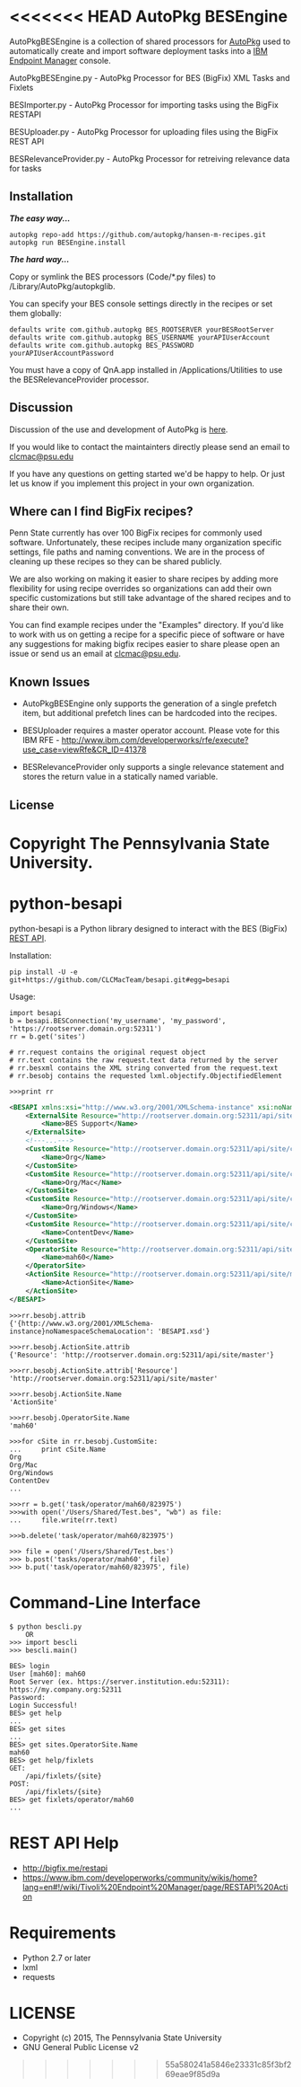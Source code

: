 <<<<<<< HEAD
AutoPkg BESEngine
=======

AutoPkgBESEngine is a collection of shared processors for [AutoPkg](https://github.com/autopkg/autopkg) used to automatically create and import software deployment tasks into a [IBM Endpoint Manager](http://www.ibm.com/software/tivoli/solutions/endpoint-manager/) console.

AutoPkgBESEngine.py     - AutoPkg Processor for BES (BigFix) XML Tasks and Fixlets

BESImporter.py          - AutoPkg Processor for importing tasks using the BigFix RESTAPI

BESUploader.py          - AutoPkg Processor for uploading files using the BigFix REST API

BESRelevanceProvider.py - AutoPkg Processor for retreiving relevance data for tasks

Installation
------------
***The easy way...***

```
autopkg repo-add https://github.com/autopkg/hansen-m-recipes.git
autopkg run BESEngine.install
```

***The hard way...***

Copy or symlink the BES processors (Code/*.py files) to /Library/AutoPkg/autopkglib.

You can specify your BES console settings directly in the recipes or set them globally:

```
defaults write com.github.autopkg BES_ROOTSERVER yourBESRootServer
defaults write com.github.autopkg BES_USERNAME yourAPIUserAccount
defaults write com.github.autopkg BES_PASSWORD yourAPIUserAccountPassword
```

You must have a copy of QnA.app installed in /Applications/Utilities to use the BESRelevanceProvider processor.

Discussion
----------

Discussion of the use and development of AutoPkg is [here](http://groups.google.com/group/autopkg-discuss).

If you would like to contact the maintainters directly please send an email to clcmac@psu.edu

If you have any questions on getting started we'd be happy to help. Or just let us know if you implement this project in your own organization.

Where can I find BigFix recipes?
----------

Penn State currently has over 100 BigFix recipes for commonly used software. Unfortunately, these recipes include many organization specific settings, file paths and naming conventions. We are in the process of cleaning up these recipes so they can be shared publicly.

We are also working on making it easier to share recipes by adding more flexibility for using recipe overrides so organizations can add their own specific customizations but still take advantage of the shared recipes and to share their own.

You can find example recipes under the "Examples" directory. If you'd like to work with us on getting a recipe for a specific piece of software or have any suggestions for making bigfix recipes easier to share please open an issue or send us an email at clcmac@psu.edu.

Known Issues
----------

- AutoPkgBESEngine only supports the generation of a single prefetch item, but additional prefetch lines can be hardcoded into the recipes.

- BESUploader requires a master operator account. Please vote for this IBM RFE - http://www.ibm.com/developerworks/rfe/execute?use_case=viewRfe&CR_ID=41378

- BESRelevanceProvider only supports a single relevance statement and stores the return value in a statically named variable.


License
----------

Copyright The Pennsylvania State University.
=======
python-besapi
======

python-besapi is a Python library designed to interact with the BES (BigFix) [REST API](https://www.ibm.com/developerworks/community/wikis/home?lang=en#!/wiki/Tivoli%20Endpoint%20Manager/page/RESTAPI%20Action).

Installation:

    pip install -U -e git+https://github.com/CLCMacTeam/besapi.git#egg=besapi


Usage:
    
    import besapi
    b = besapi.BESConnection('my_username', 'my_password', 'https://rootserver.domain.org:52311')
    rr = b.get('sites')
    
    # rr.request contains the original request object
    # rr.text contains the raw request.text data returned by the server
    # rr.besxml contains the XML string converted from the request.text
    # rr.besobj contains the requested lxml.objectify.ObjectifiedElement
    
    >>>print rr
```xml
<BESAPI xmlns:xsi="http://www.w3.org/2001/XMLSchema-instance" xsi:noNamespaceSchemaLocation="BESAPI.xsd">
	<ExternalSite Resource="http://rootserver.domain.org:52311/api/site/external/BES%20Support">
		<Name>BES Support</Name>
	</ExternalSite>
	<!---...--->
	<CustomSite Resource="http://rootserver.domain.org:52311/api/site/custom/Org">
		<Name>Org</Name>
	</CustomSite>
	<CustomSite Resource="http://rootserver.domain.org:52311/api/site/custom/Org%2fMac">
		<Name>Org/Mac</Name>
	</CustomSite>
	<CustomSite Resource="http://rootserver.domain.org:52311/api/site/custom/Org%2fWindows">
		<Name>Org/Windows</Name>
	</CustomSite>
	<CustomSite Resource="http://rootserver.domain.org:52311/api/site/custom/ContentDev">
		<Name>ContentDev</Name>
	</CustomSite>
	<OperatorSite Resource="http://rootserver.domain.org:52311/api/site/operator/mah60">
		<Name>mah60</Name>
	</OperatorSite>
	<ActionSite Resource="http://rootserver.domain.org:52311/api/site/master">
		<Name>ActionSite</Name>
	</ActionSite>
</BESAPI>
```
    >>>rr.besobj.attrib
    {'{http://www.w3.org/2001/XMLSchema-instance}noNamespaceSchemaLocation': 'BESAPI.xsd'}
    
    >>>rr.besobj.ActionSite.attrib
    {'Resource': 'http://rootserver.domain.org:52311/api/site/master'}
    
    >>>rr.besobj.ActionSite.attrib['Resource']
    'http://rootserver.domain.org:52311/api/site/master'
    
    >>>rr.besobj.ActionSite.Name
    'ActionSite'
    
    >>>rr.besobj.OperatorSite.Name
    'mah60'
    
    >>>for cSite in rr.besobj.CustomSite:
    ...     print cSite.Name
    Org
    Org/Mac
    Org/Windows
    ContentDev
    ...
    
    >>>rr = b.get('task/operator/mah60/823975')
    >>>with open('/Users/Shared/Test.bes", "wb") as file:
    ...     file.write(rr.text)
    
    >>>b.delete('task/operator/mah60/823975')
    
    >>> file = open('/Users/Shared/Test.bes')
    >>> b.post('tasks/operator/mah60', file)
    >>> b.put('task/operator/mah60/823975', file)

Command-Line Interface
============
```
$ python bescli.py
	OR
>>> import bescli
>>> bescli.main()

BES> login
User [mah60]: mah60
Root Server (ex. https://server.institution.edu:52311): https://my.company.org:52311
Password: 
Login Successful!
BES> get help
...
BES> get sites
...
BES> get sites.OperatorSite.Name
mah60
BES> get help/fixlets
GET:
	/api/fixlets/{site}
POST:
	/api/fixlets/{site}
BES> get fixlets/operator/mah60
...
```

REST API Help
============
- http://bigfix.me/restapi
- https://www.ibm.com/developerworks/community/wikis/home?lang=en#!/wiki/Tivoli%20Endpoint%20Manager/page/RESTAPI%20Action

Requirements
============

- Python 2.7 or later
- lxml
- requests


LICENSE
=======
- Copyright (c) 2015, The Pennsylvania State University
- GNU General Public License v2
>>>>>>> 55a580241a5846e23331c85f3bf269eae9f85d9a
